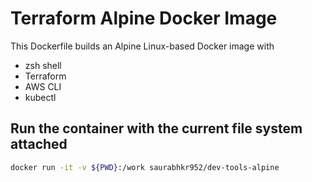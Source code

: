 # Terraform Alpine Docker Image

This Dockerfile builds an Alpine Linux-based Docker image with 
- zsh shell
- Terraform 
- AWS CLI 
- kubectl

## Run the container with the current file system attached

```bash 
docker run -it -v ${PWD}:/work saurabhkr952/dev-tools-alpine
```
